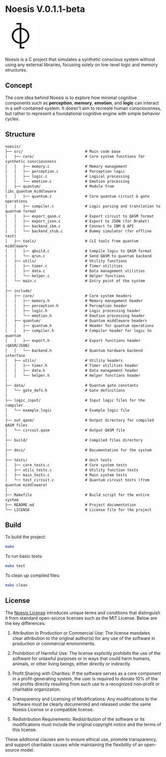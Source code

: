 # Noesis V.0.1.1-beta

![logo](./noesis-logo.jpg)

Noesis is a C project that simulates a synthetic conscious system without using any external libraries, focusing solely on low-level logic and memory structures.

## Concept

The core idea behind Noesis is to explore how minimal cognitive components such as **perception**, **memory**, **emotion**, and **logic** can interact in a self-contained system. It doesn't aim to recreate human consciousness, but rather to represent a foundational cognitive engine with simple behavior cycles.

## Structure

```
noesis/
├── src/                            # Main code base
│   ├── core/                       # Core system functions for synthetic consciousness
│   │   ├── memory.c                # Memory management
│   │   ├── perception.c            # Perception logic
│   │   ├── logic.c                 # Logical processing
│   │   └── emotion.c               # Emotion processing
│   ├── quantum/                    # Module from libc_quantum_middleware
│   │   ├── quantum.c               # Core quantum circuit & gate operations
│   │   ├── compiler.c              # Logic parsing and translation to quantum format
│   │   ├── export_qasm.c           # Export circuit to QASM format
│   │   ├── export_json.c           # Export to JSON (for Braket)
│   │   ├── backend_ibm.c           # Connect to IBM Q API
│   │   └── backend_stub.c          # Dummy simulator (for offline test)
│   ├── tools/                      # CLI tools from quantum middleware
│   │   ├── qbuild.c                # Compile logic to QASM format
│   │   └── qrun.c                  # Send QASM to quantum backend
│   ├── utils/                      # Utility functions
│   │   ├── timer.c                 # Timer utilities
│   │   ├── data.c                  # Data management utilities
│   │   └── helper.c                # Helper functions
│   └── main.c                      # Entry point of the system
│
├── include/
│   ├── core/                       # Core system headers
│   │   ├── memory.h                # Memory management header
│   │   ├── perception.h            # Perception header
│   │   ├── logic.h                 # Logic processing header
│   │   └── emotion.h               # Emotion processing header
│   ├── quantum/                    # Quantum middleware headers
│   │   ├── quantum.h               # Header for quantum operations
│   │   ├── compiler.h              # Compiler header for logic to quantum
│   │   ├── export.h                # Export functions header (QASM/JSON)
│   │   └── backend.h               # Quantum hardware backend interface
│   ├── utils/                      # Utility headers
│   │   ├── timer.h                 # Timer utilities header
│   │   ├── data.h                  # Data management header
│   │   └── helper.h                # Helper functions header
│
├── data/                           # Quantum gate constants
│   └── gate_defs.h                 # Gate definitions
│
├── logic_input/                    # Input logic files for the compiler
│   └── example.logic               # Example logic file
│
├── out_qasm/                       # Output directory for compiled QASM files
│   └── circuit.qasm                # Output QASM file
│
├── build/                          # Compiled files directory
│
├── docs/                           # Documentation for the system
│
├── tests/                          # Unit tests
│   ├── core_tests.c                # Core system tests
│   ├── utils_tests.c               # Utility function tests
│   ├── main_tests.c                # Main system tests
│   └── test_circuit.c              # Quantum circuit tests (from quantum middleware)
│
├── Makefile                        # Build script for the entire system
├── README.md                       # Project documentation
└── LICENSE                         # License file for the project
```

## Build

To build the project:

```bash
make
```

To run basic tests:

```bash
make test
```

To clean up compiled files:

```bash
make clean
```

## License

The [Noesis License](LICENSE) introduces unique terms and conditions that distinguish it from standard open-source licenses such as the MIT License. Below are the key differences:

1. Attribution in Production or Commercial Use: The license mandates clear attribution to the original author(s) for any use of the software in production or commercial environments.

2. Prohibition of Harmful Use: The license explicitly prohibits the use of the software for unlawful purposes or in ways that could harm humans, animals, or other living beings, either directly or indirectly.

3. Profit Sharing with Charities: If the software serves as a core component in a profit-generating system, the user is required to donate 10% of the net profits directly resulting from such use to a recognized non-profit or charitable organization.

4. Transparency and Licensing of Modifications: Any modifications to the software must be clearly documented and released under the same Noesis License or a compatible license.

5. Redistribution Requirements: Redistribution of the software or its modifications must include the original copyright notice and the terms of this license.

These additional clauses aim to ensure ethical use, promote transparency, and support charitable causes while maintaining the flexibility of an open-source model.
